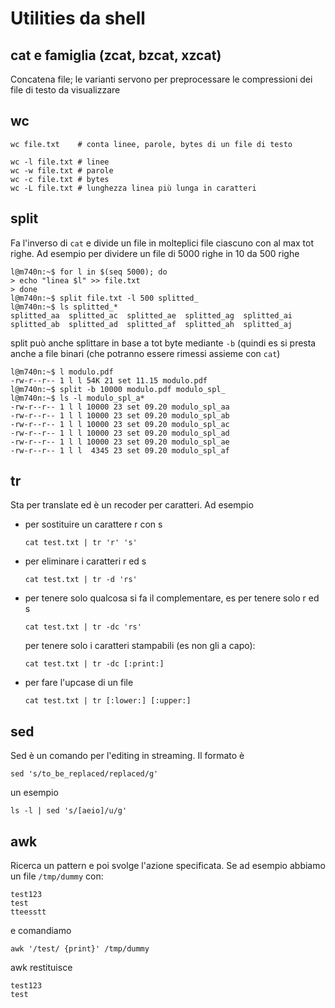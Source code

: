 # Utilities da shell

## cat e famiglia (zcat, bzcat, xzcat)
Concatena file; le varianti servono per preprocessare le compressioni
dei file di testo da visualizzare

## wc
```
wc file.txt    # conta linee, parole, bytes di un file di testo

wc -l file.txt # linee
wc -w file.txt # parole
wc -c file.txt # bytes
wc -L file.txt # lunghezza linea più lunga in caratteri
```

## split
Fa l'inverso di `cat` e divide un file in molteplici file ciascuno con al 
max tot righe. Ad esempio per dividere un file di 5000
righe in 10 da 500 righe 
```
l@m740n:~$ for l in $(seq 5000); do
> echo "linea $l" >> file.txt
> done
l@m740n:~$ split file.txt -l 500 splitted_
l@m740n:~$ ls splitted_*
splitted_aa  splitted_ac  splitted_ae  splitted_ag  splitted_ai
splitted_ab  splitted_ad  splitted_af  splitted_ah  splitted_aj
```
split può anche splittare in base a tot byte mediante `-b` (quindi 
es si presta anche a file binari (che potranno essere rimessi assieme
con `cat`)
```
l@m740n:~$ l modulo.pdf 
-rw-r--r-- 1 l l 54K 21 set 11.15 modulo.pdf
l@m740n:~$ split -b 10000 modulo.pdf modulo_spl_
l@m740n:~$ ls -l modulo_spl_a*
-rw-r--r-- 1 l l 10000 23 set 09.20 modulo_spl_aa
-rw-r--r-- 1 l l 10000 23 set 09.20 modulo_spl_ab
-rw-r--r-- 1 l l 10000 23 set 09.20 modulo_spl_ac
-rw-r--r-- 1 l l 10000 23 set 09.20 modulo_spl_ad
-rw-r--r-- 1 l l 10000 23 set 09.20 modulo_spl_ae
-rw-r--r-- 1 l l  4345 23 set 09.20 modulo_spl_af
```

## tr
Sta per translate ed è un recoder per caratteri. Ad esempio 
- per sostituire un carattere r con s
  ```
  cat test.txt | tr 'r' 's'
  ```
- per eliminare i caratteri r ed s
  ```
  cat test.txt | tr -d 'rs'
  ```
- per tenere solo qualcosa si fa il complementare, es per tenere solo r ed s
  ```
  cat test.txt | tr -dc 'rs'
  ```
  per tenere solo i caratteri stampabili (es non gli a capo):
  ```
  cat test.txt | tr -dc [:print:]
  ```
- per fare l'upcase di un file
  ```
  cat test.txt | tr [:lower:] [:upper:] 
  ```

## sed
Sed è un comando per l'editing in streaming. Il formato è 
```
sed 's/to_be_replaced/replaced/g' 
```
un esempio
```
ls -l | sed 's/[aeio]/u/g'
```

## awk
Ricerca un pattern e poi svolge l'azione specificata.
Se ad esempio abbiamo un file `/tmp/dummy` con:
```
test123
test
tteesstt
```
e comandiamo
```
awk '/test/ {print}' /tmp/dummy
```
awk restituisce
```
test123 
test
```



